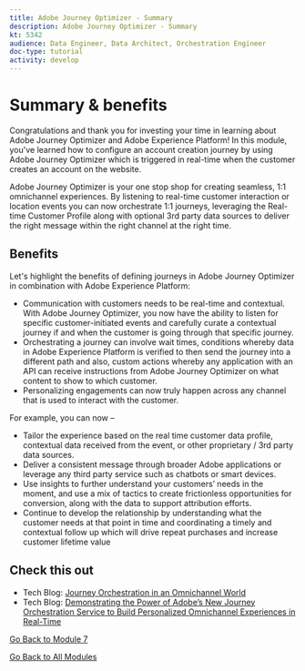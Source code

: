 ```yaml
---
title: Adobe Journey Optimizer - Summary
description: Adobe Journey Optimizer - Summary
kt: 5342
audience: Data Engineer, Data Architect, Orchestration Engineer
doc-type: tutorial
activity: develop
---
```


# Summary & benefits

Congratulations and thank you for investing your time in learning about Adobe Journey Optimizer and Adobe Experience Platform! 
In this module, you've learned how to configure an account creation journey by using Adobe Journey Optimizer which is triggered in real-time when the customer creates an account on the website. 

Adobe Journey Optimizer is your one stop shop for creating seamless, 1:1 omnichannel experiences. By listening to real-time customer interaction or location events you can now orchestrate 1:1 journeys, leveraging the Real-time Customer Profile along with optional 3rd party data sources to deliver the right message within the right channel at the right time.

## Benefits

Let's highlight the benefits of defining journeys in Adobe Journey Optimizer in combination with Adobe Experience Platform:

- Communication with customers needs to be real-time and contextual. With Adobe Journey Optimizer, you now have the ability to listen for specific customer-initiated events and carefully curate a contextual journey if and when the customer is going through that specific journey.
- Orchestrating a journey can involve wait times, conditions whereby data in Adobe Experience Platform is verified to then send the journey into a different path and also, custom actions whereby any application with an API can receive instructions from Adobe Journey Optimizer on what content to show to which customer.
- Personalizing engagements can now truly happen across any channel that is used to interact with the customer.

For example, you can now –

- Tailor the experience based on the real time customer data profile, contextual data received from the event, or other proprietary / 3rd party data sources.
- Deliver a consistent message through broader Adobe applications or leverage any third party service such as chatbots or smart devices.
- Use insights to further understand your customers’ needs in the moment, and use a mix of tactics to create frictionless opportunities for conversion, along with the data to support attribution efforts. 
- Continue to develop the relationship by understanding what the customer needs at that point in time and coordinating a timely and contextual follow up which will drive repeat purchases and increase customer lifetime value

## Check this out

- Tech Blog: [Journey Orchestration in an Omnichannel World](https://medium.com/adobetech/journey-orchestration-in-an-omnichannel-world-3a2d32d556d9)
- Tech Blog: [Demonstrating the Power of Adobe’s New Journey Orchestration Service to Build Personalized Omnichannel Experiences in Real-Time](https://medium.com/adobetech/demonstrating-the-power-of-adobes-new-journey-orchestration-service-to-build-personalized-aa60d88cd34)

[Go Back to Module 7](./journey-orchestration-create-account.md)

[Go Back to All Modules](../../overview.md)
